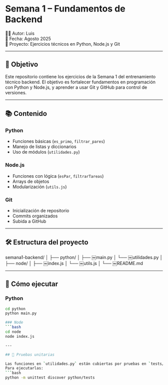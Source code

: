 # Semana 1 – Fundamentos de Backend

👨‍💻 Autor: Luis  
📅 Fecha: Agosto 2025  
📁 Proyecto: Ejercicios técnicos en Python, Node.js y Git

---

## 🧠 Objetivo

Este repositorio contiene los ejercicios de la Semana 1 del entrenamiento técnico backend. El objetivo es fortalecer fundamentos en programación con Python y Node.js, y aprender a usar Git y GitHub para control de versiones.

---

## 📚 Contenido

### Python
- Funciones básicas (`es_primo`, `filtrar_pares`)
- Manejo de listas y diccionarios
- Uso de módulos (`utilidades.py`)

### Node.js
- Funciones con lógica (`esPar`, `filtrarTareas`)
- Arrays de objetos
- Modularización (`utils.js`)

### Git
- Inicialización de repositorio
- Commits organizados
- Subida a GitHub

---

## 🛠 Estructura del proyecto

semana1-backend/
│
├── python/
│   ├── ￼main.py
│   └── ￼utilidades.py
│
├── node/
│   ├── ￼index.js
│   └── ￼utils.js
│
└── ￼README.md

---

## 🚀 Cómo ejecutar

### Python
```bash
cd python
python main.py

### Node
```bash
cd node
node index.js

---

## 🧪 Pruebas unitarias

Las funciones en `utilidades.py` están cubiertas por pruebas en `tests/test_utilidades.py`.  
Para ejecutarlas:
```bash
python -m unittest discover python/tests
